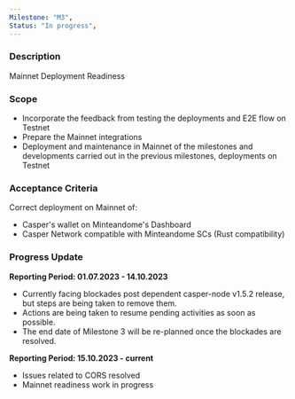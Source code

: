 ```yaml
---
Milestone: "M3",
Status: "In progress",
---
```

<!--lang:en--> 
### Description

Mainnet Deployment Readiness 

### Scope
- Incorporate the feedback from testing the deployments and E2E flow on Testnet
- Prepare the Mainnet integrations
- Deployment and maintenance in Mainnet of the milestones and developments carried out in the previous milestones, deployments on Testnet

### Acceptance Criteria

Correct deployment on Mainnet of:
- Casper's wallet on Minteandome's Dashboard
- Casper Network compatible with Minteandome SCs (Rust compatibility)

### Progress Update

**Reporting Period: 01.07.2023 - 14.10.2023**
- Currently facing blockades post dependent casper-node v1.5.2 release, but steps are being taken to remove them.
- Actions are being taken to resume pending activities as soon as possible.
- The end date of Milestone 3 will be re-planned once the blockades are resolved.

**Reporting Period: 15.10.2023 - current**
- Issues related to CORS resolved
- Mainnet readiness work in progress